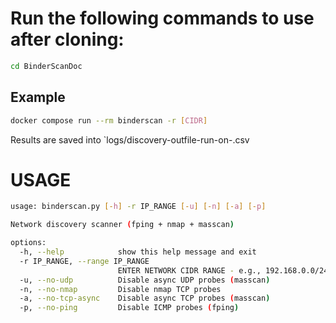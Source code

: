 # Run the following commands to use after cloning:

```bash
cd BinderScanDoc
```

## Example
```bash
docker compose run --rm binderscan -r [CIDR]
```

Results are saved into `logs/discovery-outfile-run-on-<timestamp>.csv

# USAGE

```bash
usage: binderscan.py [-h] -r IP_RANGE [-u] [-n] [-a] [-p]

Network discovery scanner (fping + nmap + masscan)

options:
  -h, --help            show this help message and exit
  -r IP_RANGE, --range IP_RANGE
                        ENTER NETWORK CIDR RANGE - e.g., 192.168.0.0/24
  -u, --no-udp          Disable async UDP probes (masscan)
  -n, --no-nmap         Disable nmap TCP probes
  -a, --no-tcp-async    Disable async TCP probes (masscan)
  -p, --no-ping         Disable ICMP probes (fping)
```
